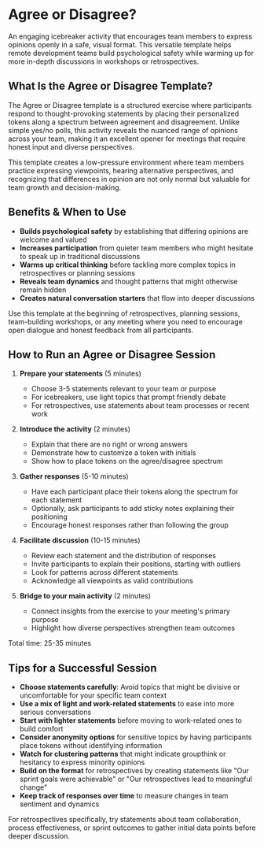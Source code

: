 # Agree or Disagree?

An engaging icebreaker activity that encourages team members to express opinions openly in a safe, visual format. This versatile template helps remote development teams build psychological safety while warming up for more in-depth discussions in workshops or retrospectives.

## What Is the Agree or Disagree Template?

The Agree or Disagree template is a structured exercise where participants respond to thought-provoking statements by placing their personalized tokens along a spectrum between agreement and disagreement. Unlike simple yes/no polls, this activity reveals the nuanced range of opinions across your team, making it an excellent opener for meetings that require honest input and diverse perspectives.

This template creates a low-pressure environment where team members practice expressing viewpoints, hearing alternative perspectives, and recognizing that differences in opinion are not only normal but valuable for team growth and decision-making.

## Benefits & When to Use

- **Builds psychological safety** by establishing that differing opinions are welcome and valued
- **Increases participation** from quieter team members who might hesitate to speak up in traditional discussions
- **Warms up critical thinking** before tackling more complex topics in retrospectives or planning sessions
- **Reveals team dynamics** and thought patterns that might otherwise remain hidden
- **Creates natural conversation starters** that flow into deeper discussions

Use this template at the beginning of retrospectives, planning sessions, team-building workshops, or any meeting where you need to encourage open dialogue and honest feedback from all participants.

## How to Run an Agree or Disagree Session

1. **Prepare your statements** (5 minutes)
   - Choose 3-5 statements relevant to your team or purpose
   - For icebreakers, use light topics that prompt friendly debate
   - For retrospectives, use statements about team processes or recent work

2. **Introduce the activity** (2 minutes)
   - Explain that there are no right or wrong answers
   - Demonstrate how to customize a token with initials
   - Show how to place tokens on the agree/disagree spectrum

3. **Gather responses** (5-10 minutes)
   - Have each participant place their tokens along the spectrum for each statement
   - Optionally, ask participants to add sticky notes explaining their positioning
   - Encourage honest responses rather than following the group

4. **Facilitate discussion** (10-15 minutes)
   - Review each statement and the distribution of responses
   - Invite participants to explain their positions, starting with outliers
   - Look for patterns across different statements
   - Acknowledge all viewpoints as valid contributions

5. **Bridge to your main activity** (2 minutes)
   - Connect insights from the exercise to your meeting's primary purpose
   - Highlight how diverse perspectives strengthen team outcomes

Total time: 25-35 minutes

## Tips for a Successful Session

- **Choose statements carefully**: Avoid topics that might be divisive or uncomfortable for your specific team context
- **Use a mix of light and work-related statements** to ease into more serious conversations
- **Start with lighter statements** before moving to work-related ones to build comfort
- **Consider anonymity options** for sensitive topics by having participants place tokens without identifying information
- **Watch for clustering patterns** that might indicate groupthink or hesitancy to express minority opinions
- **Build on the format** for retrospectives by creating statements like "Our sprint goals were achievable" or "Our retrospectives lead to meaningful change"
- **Keep track of responses over time** to measure changes in team sentiment and dynamics

For retrospectives specifically, try statements about team collaboration, process effectiveness, or sprint outcomes to gather initial data points before deeper discussion.